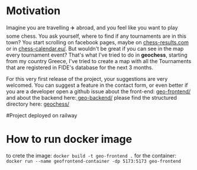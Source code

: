   <div>
    <h1>Motivation</h1>
    <p>
      Imagine you are travelling ✈️ abroad, and you feel like you want to play
      some chess. You ask yourself, where to find if any tournaments are in this
      town? You start scrolling on facebook pages, maybe on
      <a href="http://chess-results.com/">chess-results.com</a> or in
      <a href="http://chess-results.com/"> chess-calendar.eu/</a>. But wouldn't
      be great if you can see in the map every tournament event? That's what
      I've tried to do in <b>geochess</b>, starting from my country Greece, I've
      tried to create a map with all the Tournaments that are registered in
      FIDE's database for the next 3 months.
    </p>
    <p>
      For this very first release of the project, your suggestions are very
      welcomed. You can suggest a feature in the contact form, or even better if
      you are a developer open a github issue about the front-end:
      <a href="https://github.com/lagamura/geo-frontend"> geo-frontend/</a>
      and about the backend here:<a href="https://github.com/lagamura/geo-backend"> geo-backend/</a>
      please find the structured directory here:
      <a href="https://github.com/lagamura/geochess"> geochess/</a>
    </p>
  </div>

#Project deployed on railway

# How to run docker image
to crete the image: `docker build -t geo-frontend .`
for the container: `docker run --name geofrontend-container -dp 5173:5173 geo-frontend`